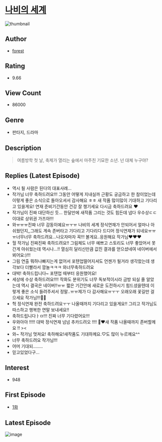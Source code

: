 # [나비의 세계](https://comic.naver.com/bestChallenge/list?titleId=791830)
![thumbnail](https://image-comic.pstatic.net/user_contents_data/challenge_comic/2022/03/14/354291/thumbnail_202x1641120790f_c5a1_4345_b7cb_e4954a0fcb8b_00001018.JPEG)

## Author
- [forest](https://comic.naver.com/artistTitle?id=354291)

## Rating
- 9.66

## View Count
- 86000

## Genre
- 판타지, 드라마

## Description
> 여름방학 첫 날, 축제가 열리는 숲에서 마주친 기묘한 소년. 넌 대체 누구야?

## Replies (Latest Episode)
- 역시 될 사람은 된다의 대표사례...
- 작가님 너무 축하드려요!!! 그동안 어떻게 지내실까 근황도 궁금하고 한 참이었는데 이렇게 좋은 소식으로 돌아오셔서 감사해요 ㅎㅎ 새 작품 많이많이 기대하고 기다리고 있을게요! 연재 준비기간동안 건강 잘 챙기세요 다시금 축하드려요 ♥
- 작가님이 진짜 대단하신 듯… 한달만에 새작품 그리는 것도 힘든데 냅다 우수상ㄷㄷ 이대로 상위권 가즈아!!!
- 와ㅠㅠㅠ진짜 너무 감동이예요ㅠㅜㅠ 나비의 세계 정식연재가 안되어서 얼마나 아쉬웠던지,,그래도 계속 존버타고 기다리고 기다리다 드디어 정식연재가 되네요ㅠㅠㅠ너무너무 축하드려요...나오자마자 꼭!!! 볼게요..응원해요 작가님❤❤❤
- 헐 작가님 진짜진짜 축하드려요!! 그림체도 너무 예쁘고 스토리도 너무 좋았어서 못간게 아쉬웠는데 역시나...!! 열심히 달리신만큼 값진 결과를 얻으셨네여 네이버에서 뵈어요:)!!!
- 그림 연출 뭐하나빠지는게 없어서 포텐업떨어지셔도 언젠가 될거라 생각핬는데 생각보다 더빨라서 깜놀ㅋㅋㅋ 와너무축하드려요
- 대박! 축하드립니다~ 포텐업 때부터 응원했어요!
- 세상에 수상 축하드려요!!!! 작화도 분위기도 너무 독보적이시라 금방 되실 줄 알았는데 역시 결국은 네이버!!ㅠㅠ 짧은 기간안에 새로운 도전하시기 힘드셨을텐데 이렇게 좋은 소식 들려주셔서 정말..ㅠㅠ제가 다 감사해요ㅠㅜㅜ 오래오래 꽃길만 걸으세요 작가님!!!💚💚
- 헉 정식연재 완전 축하드려요ㅜㅜ 나올때까지 기다리고 있을게요!! 그리고 작가님도 따스하고 행복한 연말 보내세요!!
- 축하드립니다ㅏㅁ!!! 진짜 너무 기다렸어요!!!
- 우와아아 !!!!! 대박 정식연재 넘넘 추카드려오 !!!! 🎉❤새 작품 나올때까지 존버할께요 !! ><
- 와~ 작가님 멋져요! 축하해요!새작품도 기대하께요.♡도 많이 누르께요^^
- 너무 축하드려요 작가님!!!
- 어머 기대되........
- 믿고있었다구...

## Interest
- 948

## First Episode
- [1화](https://comic.naver.com/bestChallenge/detail?titleId=791830&no=1)

## Latest Episode
![image](https://image-comic.pstatic.net/user_contents_data/challenge_comic/2022/12/08/354291/upload_7364001543410168625.jpeg)
